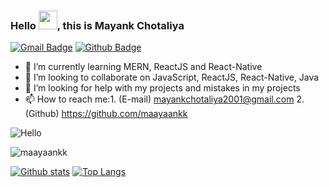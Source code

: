 ### Hello <img src="https://raw.githubusercontent.com/MartinHeinz/MartinHeinz/master/wave.gif" width="30px">, this is Mayank Chotaliya

[![Gmail Badge](https://img.shields.io/badge/-mayankchotaliya2001@gmail.com-c14438?style=flat&logo=Gmail&logoColor=white&link=mailto:mayankchotaliya2001@gmail.com)](mailto:mayankchotaliya2001@gmail.com) 
[![Github Badge](https://img.shields.io/badge/-maayaankk-grey?style=flat&logo=github&logoColor=white&link=https://github.com/maayaankk/)](https://www.github.com/maayaankk/)


- 🌱 I’m currently learning MERN, ReactJS and React-Native
- 👯 I’m looking to collaborate on JavaScript, ReactJS, React-Native, Java
- 🤔 I’m looking for help with my projects and mistakes in my projects
- 📫 How to reach me:1. (E-mail) mayankchotaliya2001@gmail.com  2. (Github)  https://github.com/maayaankk  



 ![Hello](https://camo.githubusercontent.com/992babdffd8c74a1502de375fbdf7e4d54773242/68747470733a2f2f6d656469612e67697068792e636f6d2f6d656469612f53576f536b4e36447854737a71494b4571762f67697068792e676966)
 
 
 
 <p align=left> <img src=https://komarev.com/ghpvc/?username=maayaankk alt=maayaankk /> </p>
 
 
[![Github stats](https://github-readme-stats.vercel.app/api?username=maayaankk&show_icons=true&include_all_commits=true)](https://github.com/maayaankk/github-readme-stats)  [![Top Langs](https://github-readme-stats.vercel.app/api/top-langs/?username=maayaankk&layout=compact)](https://github.com/maayaankk/github-readme-stats)


 
 

<!--
**maayaankk/maayaankk** is a ✨ _special_ ✨ repository because its `README.md` (this file) appears on your GitHub profile.

Here are some ideas to get you started:



-->
